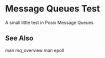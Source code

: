 # Message Queues Test

A small little test in Posix Message Queues

## See Also

  man mq_overview
  man epoll
